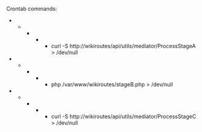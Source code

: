 Crontab commands:

* * * * * curl -S http://wikiroutes/api/utils/mediator/ProcessStageA > /dev/null
* * * * * php /var/www/wikiroutes/stageB.php > /dev/null
* * * * * curl -S http://wikiroutes/api/utils/mediator/ProcessStageC > /dev/null
